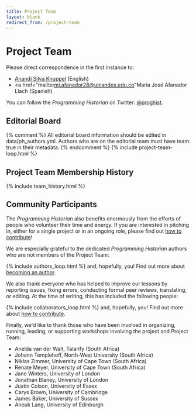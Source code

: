 ```yaml
---
title: Project Team
layout: blank
redirect_from: /project-team
---
```


# Project Team
Please direct correspondence in the first instance to:

* <a href="mailto:anandi.silva.knuppel@emory.edu">Anandi Silva Knuppel</a> (English)
* <a href="mailto:mj.afanador28@uniandes.edu.co"Maria José Afanador Llach</a> (Spanish)

You can follow the _Programming Historian_ on Twitter: [@proghist](http://twitter.com/proghist).

## Editorial Board

{% comment %}
All editorial board information should be edited in data/ph_authors.yml. Authors who are on the editorial team must have team: true in their metadata.
{% endcomment %}
{% include project-team-loop.html %}

## Project Team Membership History

{% include team_history.html %}

## Community Participants

The _Programming Historian_ also benefits enormously from the efforts of
people who volunteer their time and energy. If you are interested in
pitching in, either for a single project or in an ongoing role, please
find out [how to contribute](/contribute)!

We are especially grateful to the dedicated _Programming Historian_ authors who are not members of the Project Team:

{% include authors_loop.html %} and, hopefully, you! Find out more about [becoming an author](/contribute).

We also thank everyone who has helped to improve our lessons by reporting
issues, fixing errors, conducting formal peer reviews, translating, or editing.
At the time of writing, this has included the following people:

{% include collaborators_loop.html %} and, hopefully, you! Find out more about [how to
contribute](/contribute).

Finally, we'd like to thank those who have been involved in organizing, running, leading, or supporting workshops involving the project and Project Team:

* Anelda van der Walt, Talarify (South Africa)
* Johann Templehoff, North-West University (South Africa)
* Niklas Zimmer, University of Cape Town (South Africa)
* Renate Meyer, University of Cape Town (South Africa)
* Jane Winters, University of London
* Jonathan Blaney, University of London
* Justin Colson, University of Essex
* Carys Brown, University of Cambridge
* James Baker, University of Sussex
* Anouk Lang, University of Edinburgh
